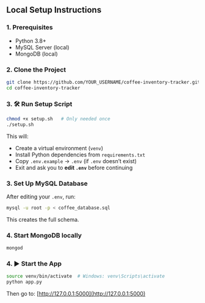 ## Local Setup Instructions

### 1. Prerequisites

- Python 3.8+
- MySQL Server (local)
- MongoDB (local)

### 2. Clone the Project

```bash
git clone https://github.com/YOUR_USERNAME/coffee-inventory-tracker.git
cd coffee-inventory-tracker
```

### 3. 🛠 Run Setup Script

```bash
chmod +x setup.sh   # Only needed once
./setup.sh
```

This will:
- Create a virtual environment (`venv`)
- Install Python dependencies from `requirements.txt`
- Copy `.env.example` → `.env` (if `.env` doesn’t exist)
- Exit and ask you to **edit `.env`** before continuing

### 3. Set Up MySQL Database

After editing your `.env`, run:
```bash
mysql -u root -p < coffee_database.sql
```

This creates the full schema.

### 4. Start MongoDB locally

```bash
mongod
```

### 4. ▶️ Start the App

```bash
source venv/bin/activate  # Windows: venv\Scripts\activate
python app.py
```

Then go to: [http://127.0.0.1:5000](http://127.0.0.1:5000)